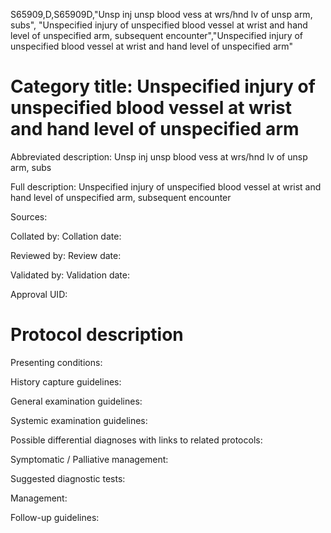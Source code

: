 S65909,D,S65909D,"Unsp inj unsp blood vess at wrs/hnd lv of unsp arm, subs", "Unspecified injury of unspecified blood vessel at wrist and hand level of unspecified arm, subsequent encounter","Unspecified injury of unspecified blood vessel at wrist and hand level of unspecified arm"
# Category title: Unspecified injury of unspecified blood vessel at wrist and hand level of unspecified arm

Abbreviated description: Unsp inj unsp blood vess at wrs/hnd lv of unsp arm, subs

Full description: Unspecified injury of unspecified blood vessel at wrist and hand level of unspecified arm, subsequent encounter

Sources:

Collated by:
Collation date:

Reviewed by:
Review date:

Validated by:
Validation date:

Approval UID:

# Protocol description

Presenting conditions:

History capture guidelines:

General examination guidelines:

Systemic examination guidelines:

Possible differential diagnoses with links to related protocols:

Symptomatic / Palliative management:

Suggested diagnostic tests:

Management:

Follow-up guidelines:

